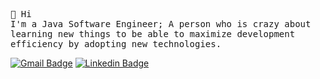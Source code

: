 <samp>👋 Hi <br>
I'm a Java Software Engineer; A person who is crazy about learning new things to be able to maximize development efficiency by adopting new technologies.

[![Gmail Badge](https://img.shields.io/badge/-mahdieh.asiaban@gmail.com-c14438?style=flat-square&logo=Gmail&logoColor=white&link=mailto:mahdie.asiaban@gmail.com)](mailto:mahdie.asiaban@gmail.com)
[![Linkedin Badge](https://img.shields.io/badge/-Mahdieh_Asiyaban-blue?style=flat-square&logo=Linkedin&logoColor=white&link=https://www.linkedin.com/in/mahdieh-asiyaban/)](https://www.linkedin.com/in/mahdieh-asiyaban/) 

